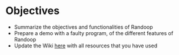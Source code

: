 Objectives
==========

- Summarize the objectives and functionalities of Randoop
- Prepare a demo with a faulty program, of the different features of Randoop
- Update the Wiki [here](https://github.com/INSA-VV-2013/testing-tools/wiki/Randoop) with all resources that you have used